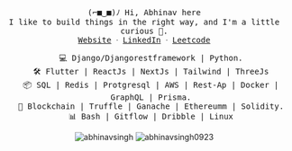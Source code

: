 <p align="center">
 <samp>(⌐■‿■)ﾉ  Hi, Abhinav here</samp>
 </br>
  <samp>
    I like to build things in the right way, and I'm a little curious 👀.<br/>
    <a href="https://abhinavsingh.me">Website</a> ᐧ
    <a href="https://www.linkedin.com/in/abhinav-singh-2582b4226">LinkedIn</a> ᐧ
   <a href="https://leetcode.com/u/singhabhinav0923/">Leetcode</a>
  </samp>
</p>

<ul align="center">
  <samp align="center">💻 Django/Djangorestframework | Python.</samp></br>
  <samp align="center">🛠 Flutter | ReactJs | NextJs | Tailwind | ThreeJs</samp></br>
  <samp align="center">📦 SQL | Redis | Protgresql | AWS | Rest-Ap | Docker | GraphQL | Prisma.</samp></br>
  <samp align="center">💅 Blockchain | Truffle | Ganache | Ethereumm | Solidity.</samp></br>
  <samp align="center" >📊 Bash | Gitflow | Dribble | Linux</samp></br>
</ul>

<p align="center">
  <img src="https://github-readme-stats.vercel.app/api/top-langs?username=abhinavsingh0923&show_icons=true&locale=en&layout=compact&icon_color=2F81F7&count_private=true&theme=gotham&text_color=999999&bg_color=00000000&title_color=2F81F7&hide_border=true" alt="abhinavsingh" />
<img src="https://github-readme-streak-stats.herokuapp.com/?user=abhinavsingh0923&show_icons=true&locale=en&layout=compact&icon_color=2F81F7&count_private=true&theme=gotham&text_color=999999&bg_color=00000000&title_color=2F81F7&hide_border=true" alt="abhinavsingh0923" />
